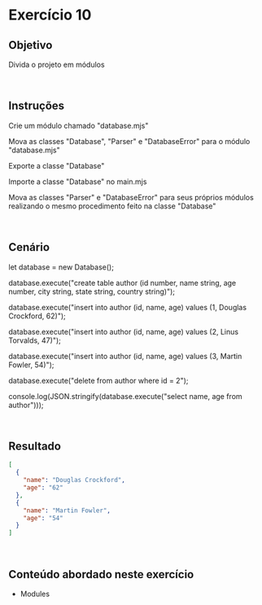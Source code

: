 # Exercício 10

## Objetivo

Divida o projeto em módulos

<br>

## Instruções

Crie um módulo chamado "database.mjs"

Mova as classes "Database", "Parser" e "DatabaseError" para o módulo "database.mjs"

Exporte a classe "Database"

Importe a classe "Database" no main.mjs

Mova as classes "Parser" e "DatabaseError" para seus próprios módulos realizando o mesmo procedimento feito na classe "Database"

<br>

## Cenário

let database = new Database();

database.execute("create table author (id number, name string, age number, city string, state string, country string)");

database.execute("insert into author (id, name, age) values (1, Douglas Crockford, 62)");

database.execute("insert into author (id, name, age) values (2, Linus Torvalds, 47)");

database.execute("insert into author (id, name, age) values (3, Martin Fowler, 54)");

database.execute("delete from author where id = 2");

console.log(JSON.stringify(database.execute("select name, age from author")));

<br>

## Resultado

```json
[
  {
    "name": "Douglas Crockford",
    "age": "62"
  },
  {
    "name": "Martin Fowler",
    "age": "54"
  }
]
```

<br>

## Conteúdo abordado neste exercício

- Modules
